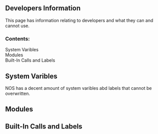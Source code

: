 ## Developers Information  
This page has information relating to developers and what they can and cannot use.
  
### Contents:
System Varibles  
Modules  
Built-In Calls and Labels  

## System Varibles
NOS has a decent amount of system varibles abd labels that cannot be overwritten.  
## Modules

## Built-In Calls and Labels
